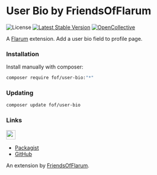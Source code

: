 # User Bio by FriendsOfFlarum

![License](https://img.shields.io/badge/license-MIT-blue.svg) [![Latest Stable Version](https://img.shields.io/packagist/v/fof/user-bio.svg)](https://packagist.org/packages/fof/user-bio) [![OpenCollective](https://img.shields.io/badge/opencollective-fof-blue.svg)](https://opencollective.com/fof/donate)

A [Flarum](http://flarum.org) extension. Add a user bio field to profile page.

### Installation

Install manually with composer:

```sh
composer require fof/user-bio:"*"
```

### Updating

```sh
composer update fof/user-bio
```

### Links

[<img src="https://opencollective.com/fof/donate/button@2x.png?color=blue" height="25" />](https://opencollective.com/fof/donate)


- [Packagist](https://packagist.org/packages/fof/user-bio)
- [GitHub](https://github.com/FriendsOfFlarum/user-bio)

An extension by [FriendsOfFlarum](https://github.com/FriendsOfFlarum).
